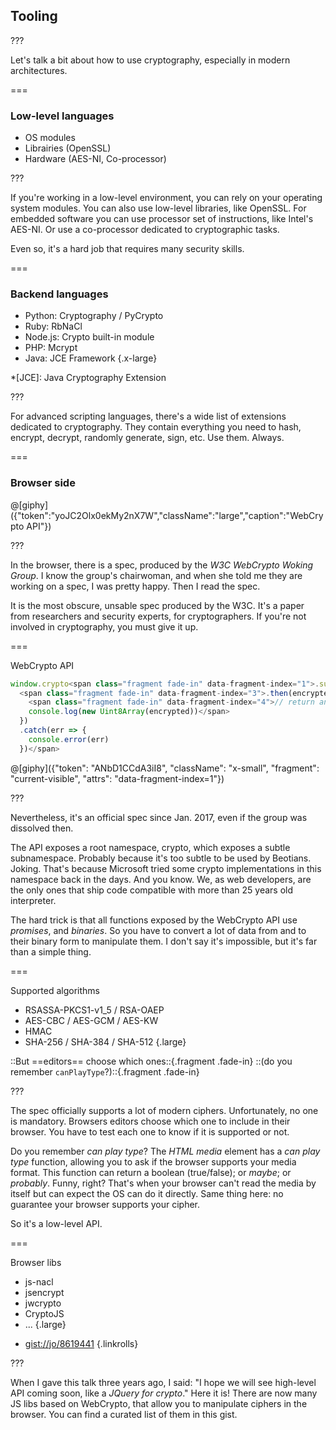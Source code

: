 <!--{section^1: data-breadcrumb="Tooling"}-->

<!--{.interleaf data-background-image="/img/unsplash/617456.jpg"}-->
<!-- Photo by Lachlan Donald on Unsplash -->

## Tooling

???

Let's talk a bit about how to use cryptography, especially in modern architectures.

===

### Low-level languages

- OS modules
- Librairies (OpenSSL)
- Hardware (AES-NI, Co-processor)

???

If you're working in a low-level environment, you can rely on your operating system modules. You can also use low-level libraries, like OpenSSL. For embedded software you can use processor set of instructions, like Intel's AES-NI. Or use a co-processor dedicated to cryptographic tasks.

Even so, it's a hard job that requires many security skills.

===

### Backend languages

- Python: Cryptography / PyCrypto
- Ruby: RbNaCl
- Node.js: Crypto built-in module
- PHP: Mcrypt
- Java: JCE Framework
{.x-large}

*[JCE]: Java Cryptography Extension

???

For advanced scripting languages, there's a wide list of extensions dedicated to cryptography. They contain everything you need to hash, encrypt, decrypt, randomly generate, sign, etc. Use them. Always.

===

### Browser side

@[giphy]({"token":"yoJC2Olx0ekMy2nX7W","className":"large","caption":"WebCrypto API"})

???

In the browser, there is a spec, produced by the _W3C WebCrypto Woking Group_. I know the group's chairwoman, and when she told me they are working on a spec, I was pretty happy. Then I read the spec.

It is the most obscure, unsable spec produced by the W3C. It's a paper from researchers and security experts, for cryptographers. If you're not involved in cryptography, you must give it up.

===

WebCrypto API

```js
window.crypto<span class="fragment fade-in" data-fragment-index="1">.subtle</span><span class="fragment fade-in" data-fragment-index="2">.encrypt(/* ... */)</span>
  <span class="fragment fade-in" data-fragment-index="3">.then(encrypted => {
    <span class="fragment fade-in" data-fragment-index="4">// return an ArrayBuffer containing the encrypted data
    console.log(new Uint8Array(encrypted))</span>
  })
  .catch(err => {
    console.error(err)
  })</span>
```

@[giphy]({"token": "ANbD1CCdA3iI8", "className": "x-small", "fragment": "current-visible", "attrs": "data-fragment-index=1"})

???

Nevertheless, it's an official spec since Jan. 2017, even if the group was dissolved then.

The API exposes a root namespace, crypto, which exposes a subtle subnamespace. Probably because it's too subtle to be used by Beotians. Joking. That's because Microsoft tried some crypto implementations in this namespace back in the days.  And you know. We, as web developers, are the only ones that ship code compatible with more than 25 years old interpreter.

The hard trick is that all functions exposed by the WebCrypto API use _promises_, and _binaries_. So you have to convert a lot of data from and to their binary form to manipulate them. I don't say it's impossible, but it's far than a simple thing.

===

Supported algorithms

- RSASSA-PKCS1-v1_5 / RSA-OAEP
- AES-CBC / AES-GCM / AES-KW
- HMAC
- SHA-256 / SHA-384 / SHA-512
{.large}

::But ==editors== choose which ones::{.fragment .fade-in} ::(do you remember `canPlayType`?)::{.fragment .fade-in}

???

The spec officially supports a lot of modern ciphers. Unfortunately, no one is mandatory. Browsers editors choose which one to include in their browser. You have to test each one to know if it is supported or not.

Do you remember _can play type_? The _HTML media_ element has a _can play type_ function, allowing you to ask if the browser supports your media format. This function can return a boolean (true/false); or _maybe_; or _probably_. Funny, right? That's when your browser can't read the media by itself but can expect the OS can do it directly. Same thing here: no guarantee your browser supports your cipher.

So it's a low-level API.

===

Browser libs

- js-nacl
- jsencrypt
- jwcrypto
- CryptoJS
- ...
{.large}

<!-- -->
- [gist://jo/8619441](https://gist.github.com/)
{.linkrolls}

???

When I gave this talk three years ago, I said: "I hope we will see high-level API coming soon, like a _JQuery for crypto_." Here it is! There are now many JS libs based on WebCrypto, that allow you to manipulate ciphers in the browser. You can find a curated list of them in this gist.
